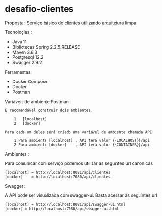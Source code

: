 # desafio-clientes
 
 
Proposta : Serviço básico de clientes utilizando arquitetura limpa

Tecnologias :

-   Java 11
-   Bibliotecas Spring 2.2.5.RELEASE
-   Maven 3.6.3
-   Postgresql 12.2
-   Swagger 2.9.2


Ferramentas:
-   Docker Compose
-   Docker
-   Postman


Variáveis de ambiente Postman :


    É recomendável construir dois ambientes.
    
        1   [localhost]
        2   [docker]
    
    Para cada um deles será criado uma variável de ambiente chamada API
            
        1 Para ambiente [localhost] , API terá valor {{LOCALHOST}}/api
        2 Para ambiente [docker]    , API terá valor {{CONTAINER}}/api


Ambientes :

Para comunicar com serviço podemos utilizar as seguintes url canônicas

    [localhost] = http://localhost:8081/api/clientes
    [docker]    = http://localhost:7080/api/clientes

Swagger :

A API pode ser visualizada com swagger-ui. Basta acessar as seguintes url

    [localhost] = http://localhost:8081/api/swagger-ui.html
    [docker] = http://localhost:7080/api/swagger-ui.html